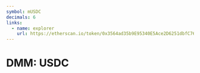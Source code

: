 ```yaml
---
symbol: mUSDC
decimals: 6
links:
  - name: explorer
    url: https://etherscan.io/token/0x3564ad35b9E95340E5Ace2D6251dbfC76098669B
---
```


# DMM: USDC
